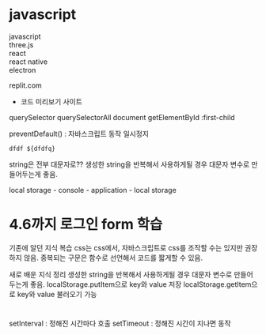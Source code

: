 # javascript

javascript<br>
three.js<br>
react<br>
react native<br>
electron<br>

replit.com

- 코드 미리보기 사이트

querySelector
querySelectorAll
document
getElementById
:first-child

preventDefault() : 자바스크립트 동작 일시정지

`dfdf ${dfdfq}`

string은 전부 대문자로??
생성한 string을 반복해서 사용하게될 경우 대문자 변수로 만들어두는게 좋음.

local storage - console - application - local storage

# 4.6까지 로그인 form 학습

기존에 알던 지식 복습
css는 css에서, 자바스크립트로 css를 조작할 수는 있지만 권장하지 않음.
중복되는 구문은 함수로 선언해서 코드를 짧게할 수 있음.

새로 배운 지식 정리
생성한 string을 반복해서 사용하게될 경우 대문자 변수로 만들어두는게 좋음.
localStorage.putItem으로 key와 value 저장
localStorage.getItem으로 key와 value 불러오기 가능

#

setInterval : 정해진 시간마다 호출
setTimeout : 정해진 시간이 지나면 동작
